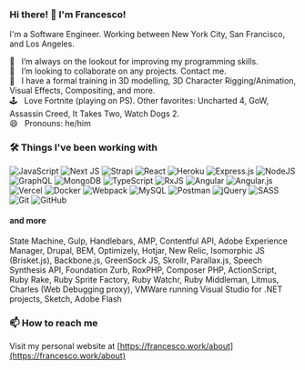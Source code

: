 ### Hi there! 👋 I'm Francesco!
I'm a Software Engineer. Working between New York City, San Francisco, and Los Angeles.

<!--
- 🤔 I’m looking for help with ...
- 💬 Ask me about ...
- 📫 How to reach me: ...
- ⚡ Fun fact: ...
-->
🌱 &nbsp; I’m always on the lookout for improving my programming skills.  
👯 &nbsp; I’m looking to collaborate on any projects. Contact me.  
🔭 &nbsp; I have a formal training in 3D modelling, 3D Character Rigging/Animation, Visual Effects, Compositing, and more.  
🕹 &nbsp; Love Fortnite (playing on PS). Other favorites: Uncharted 4, GoW, Assassin Creed, It Takes Two, Watch Dogs 2.  
😄 &nbsp; Pronouns: he/him  

### 🛠 Things I've been working with
<img alt="JavaScript" src="https://img.shields.io/badge/javascript-%23323330.svg?style=for-the-badge&logo=javascript&logoColor=%23F7DF1E"/> <img alt="Next JS" src="https://img.shields.io/badge/nextjs-%23000000.svg?style=for-the-badge&logo=next.js&logoColor=white"/> <img alt="Strapi" src="https://img.shields.io/badge/strapi-%232E7EEA.svg?style=for-the-badge&logo=strapi&logoColor=white" /> <img alt="React" src="https://img.shields.io/badge/react-%2320232a.svg?style=for-the-badge&logo=react&logoColor=%2361DAFB"/> <img alt="Heroku" src="https://img.shields.io/badge/heroku-%23430098.svg?style=for-the-badge&logo=heroku&logoColor=white"/> <img alt="Express.js" src="https://img.shields.io/badge/express.js-%23404d59.svg?style=for-the-badge&logo=express&logoColor=%2361DAFB"/> <img alt="NodeJS" src="https://img.shields.io/badge/node.js-%2343853D.svg?style=for-the-badge&logo=node-dot-js&logoColor=white"/> <img alt="GraphQL" src="https://img.shields.io/badge/-GraphQL-E10098?style=for-the-badge&logo=graphql"/> <img alt="MongoDB" src ="https://img.shields.io/badge/MongoDB-%234ea94b.svg?style=for-the-badge&logo=mongodb&logoColor=white"/> <img alt="TypeScript" src="https://img.shields.io/badge/typescript-%23007ACC.svg?style=for-the-badge&logo=typescript&logoColor=white"/> <img alt="RxJS" src="https://img.shields.io/badge/rxjs-%23B7178C.svg?style=for-the-badge&logo=reactivex&logoColor=white" /> <img alt="Angular" src="https://img.shields.io/badge/angular-%23DD0031.svg?style=for-the-badge&logo=angular&logoColor=white"/> <img alt="Angular.js" src="https://img.shields.io/badge/angular.js-%23E23237.svg?style=for-the-badge&logo=angularjs&logoColor=white"/> <img alt="Vercel" src="https://img.shields.io/badge/vercel-%23000000.svg?style=for-the-badge&logo=vercel&logoColor=white"/> <img alt="Docker" src="https://img.shields.io/badge/docker-%230db7ed.svg?style=for-the-badge&logo=docker&logoColor=white"/> <img alt="Webpack" src="https://img.shields.io/badge/webpack-%238DD6F9.svg?style=for-the-badge&logo=webpack&logoColor=black" /> <img alt="MySQL" src="https://img.shields.io/badge/mysql-%2300f.svg?style=for-the-badge&logo=mysql&logoColor=white"/> <img alt="Postman" src="https://img.shields.io/badge/Postman-FF6C37?style=for-the-badge&logo=postman&logoColor=red" /> <img alt="jQuery" src="https://img.shields.io/badge/jquery-%230769AD.svg?style=for-the-badge&logo=jquery&logoColor=white"/> <img alt="SASS" src="https://img.shields.io/badge/SASS-hotpink.svg?style=for-the-badge&logo=SASS&logoColor=white"/> <img alt="Git" src="https://img.shields.io/badge/git-%23F05033.svg?style=for-the-badge&logo=git&logoColor=white"/> <img alt="GitHub" src="https://img.shields.io/badge/github-%23121011.svg?style=for-the-badge&logo=github&logoColor=white"/>

#### and more
State Machine, Gulp, Handlebars, AMP, Contentful API, Adobe Experience Manager, Drupal, BEM, Optimizely, Hotjar, New Relic, Isomorphic JS (Brisket.js), Backbone.js, GreenSock JS, Skrollr, Parallax.js, Speech Synthesis API, Foundation Zurb, RoxPHP, Composer PHP, ActionScript, Ruby Rake, Ruby Sprite Factory, Ruby Watchr, Ruby Middleman, Litmus, Charles (Web Debugging proxy), VMWare running Visual Studio for .NET projects, Sketch, Adobe Flash

<!-- Javascript, SCSS, Angular & AngularJS, React, Next.js, Strapi, Heroku, Vercel, Express, Node.js, Graph QL, MongoDB, MySQL, Typescript, RxJS, State Machine, Webpack, Gulp, Handlebars, AMP, Contentful API, Docker, Adobe Experience Manager, Drupal, Postman, BEM, Optimizely, Hotjar, New Relic, Isomorphic JS (Brisket.js), Backbone.js, GreenSock JS, Skrollr, Parallax.js, jQuery, Speech Synthesis API, Foundation Zurb, RoxPHP, Composer PHP, ActionScript, Git/Github, Ruby Rake, Ruby Sprite Factory, Ruby Watchr, Ruby Middleman, Litmus, Charles (Web Debugging proxy), VMWare running Visual Studio for .NET projects, Sketch, Adobe Flash. -->

### 📫 How to reach me
Visit my personal website at [https://francesco.work/about](https://francesco.work/about)  

